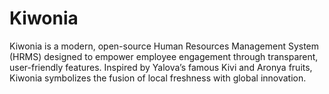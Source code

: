 # Kiwonia
Kiwonia is a modern, open-source Human Resources Management System (HRMS) designed to empower employee engagement through transparent, user-friendly features. Inspired by Yalova’s famous Kivi and Aronya fruits, Kiwonia symbolizes the fusion of local freshness with global innovation.

